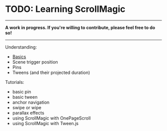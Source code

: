 # TODO: Learning ScrollMagic

***
**A work in progress. If you're willing to contribute, please feel free to do so!**
***

Understanding:
- [Basics](https://github.com/janpaepke/ScrollMagic/wiki/Basics)
- Scene trigger position
- Pins
- Tweens (and their projected duration)

Tutorials:
- basic pin
- basic tween
- anchor navigation
- swipe or wipe
- parallax effects
- using ScrollMagic with OnePageScroll
- using ScrollMagic with Tween.js




